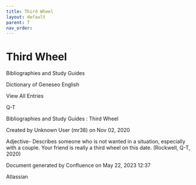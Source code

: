 ```yaml
---
title: Third Wheel
layout: default
parent: T
nav_order:
---
```


# Third Wheel

Bibliographies and Study Guides

Dictionary of Geneseo English

View All Entries

Q-T

Bibliographies and Study Guides : Third Wheel

Created by  Unknown User (mr38) on Nov 02, 2020

Adjective- Describes someone who is not wanted in a situation, especially with a couple. Your friend is really a third wheel on this date. (Rockwell, Q-T, 2020)

Document generated by Confluence on May 22, 2023 12:37

Atlassian
